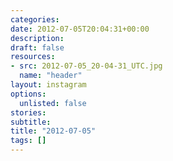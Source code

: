 ```yaml
---
categories:
date: 2012-07-05T20:04:31+00:00
description:
draft: false
resources:
- src: 2012-07-05_20-04-31_UTC.jpg
  name: "header"
layout: instagram
options:
  unlisted: false
stories:
subtitle:
title: "2012-07-05"
tags: []
---
```


 
